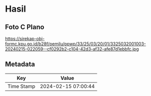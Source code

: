 # Hasil

## Foto C Plano

https://sirekap-obj-formc.kpu.go.id/b28f/pemilu/ppwp/33/25/03/20/01/3325032001003-20240215-022059--cf0292b2-c104-42d3-af32-afe87d1ebbfc.jpg


## Metadata

| Key        | Value               |
| ---------- | ------------------- |
| Time Stamp | 2024-02-15 07:00:44 |



